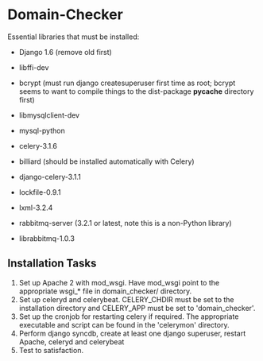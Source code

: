 Domain-Checker
==============

Essential libraries that must be installed:

* Django 1.6 (remove old first)

* libffi-dev
* bcrypt (must run django createsuperuser first time as root; bcrypt seems to want to compile things to the dist-package __pycache__ directory first)
* libmysqlclient-dev
* mysql-python

* celery-3.1.6
* billiard (should be installed automatically with Celery)
* django-celery-3.1.1

* lockfile-0.9.1
* lxml-3.2.4

* rabbitmq-server (3.2.1 or latest, note this is a non-Python library)
* librabbitmq-1.0.3

Installation Tasks
------------------

1. Set up Apache 2 with mod_wsgi.  Have mod_wsgi point to the appropriate wsgi_* file in domain_checker/ directory.
2. Set up celeryd and celerybeat.  CELERY_CHDIR must be set to the installation directory and CELERY_APP must be set to 'domain_checker'.
3. Set up the cronjob for restarting celery if required.  The appropriate executable and script can be found in the 'celerymon' directory.
4. Perform django syncdb, create at least one django superuser, restart Apache, celeryd and celerybeat
5. Test to satisfaction.
